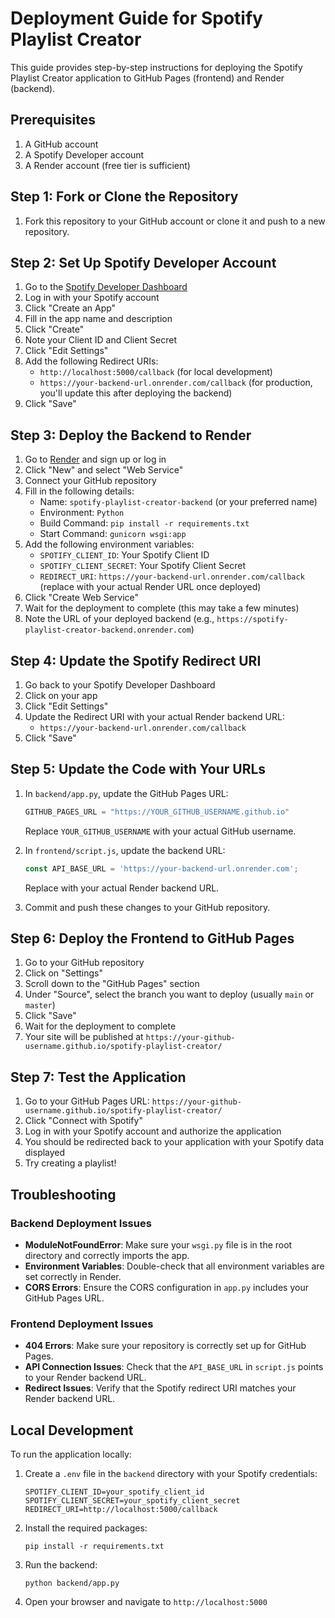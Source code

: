 # Deployment Guide for Spotify Playlist Creator

This guide provides step-by-step instructions for deploying the Spotify Playlist Creator application to GitHub Pages (frontend) and Render (backend).

## Prerequisites

1. A GitHub account
2. A Spotify Developer account
3. A Render account (free tier is sufficient)

## Step 1: Fork or Clone the Repository

1. Fork this repository to your GitHub account or clone it and push to a new repository.

## Step 2: Set Up Spotify Developer Account

1. Go to the [Spotify Developer Dashboard](https://developer.spotify.com/dashboard/)
2. Log in with your Spotify account
3. Click "Create an App"
4. Fill in the app name and description
5. Click "Create"
6. Note your Client ID and Client Secret
7. Click "Edit Settings"
8. Add the following Redirect URIs:
   - `http://localhost:5000/callback` (for local development)
   - `https://your-backend-url.onrender.com/callback` (for production, you'll update this after deploying the backend)
9. Click "Save"

## Step 3: Deploy the Backend to Render

1. Go to [Render](https://render.com/) and sign up or log in
2. Click "New" and select "Web Service"
3. Connect your GitHub repository
4. Fill in the following details:
   - Name: `spotify-playlist-creator-backend` (or your preferred name)
   - Environment: `Python`
   - Build Command: `pip install -r requirements.txt`
   - Start Command: `gunicorn wsgi:app`
5. Add the following environment variables:
   - `SPOTIFY_CLIENT_ID`: Your Spotify Client ID
   - `SPOTIFY_CLIENT_SECRET`: Your Spotify Client Secret
   - `REDIRECT_URI`: `https://your-backend-url.onrender.com/callback` (replace with your actual Render URL once deployed)
6. Click "Create Web Service"
7. Wait for the deployment to complete (this may take a few minutes)
8. Note the URL of your deployed backend (e.g., `https://spotify-playlist-creator-backend.onrender.com`)

## Step 4: Update the Spotify Redirect URI

1. Go back to your Spotify Developer Dashboard
2. Click on your app
3. Click "Edit Settings"
4. Update the Redirect URI with your actual Render backend URL:
   - `https://your-backend-url.onrender.com/callback`
5. Click "Save"

## Step 5: Update the Code with Your URLs

1. In `backend/app.py`, update the GitHub Pages URL:
   ```python
   GITHUB_PAGES_URL = "https://YOUR_GITHUB_USERNAME.github.io"
   ```
   Replace `YOUR_GITHUB_USERNAME` with your actual GitHub username.

2. In `frontend/script.js`, update the backend URL:
   ```javascript
   const API_BASE_URL = 'https://your-backend-url.onrender.com';
   ```
   Replace with your actual Render backend URL.

3. Commit and push these changes to your GitHub repository.

## Step 6: Deploy the Frontend to GitHub Pages

1. Go to your GitHub repository
2. Click on "Settings"
3. Scroll down to the "GitHub Pages" section
4. Under "Source", select the branch you want to deploy (usually `main` or `master`)
5. Click "Save"
6. Wait for the deployment to complete
7. Your site will be published at `https://your-github-username.github.io/spotify-playlist-creator/`

## Step 7: Test the Application

1. Go to your GitHub Pages URL: `https://your-github-username.github.io/spotify-playlist-creator/`
2. Click "Connect with Spotify"
3. Log in with your Spotify account and authorize the application
4. You should be redirected back to your application with your Spotify data displayed
5. Try creating a playlist!

## Troubleshooting

### Backend Deployment Issues

- **ModuleNotFoundError**: Make sure your `wsgi.py` file is in the root directory and correctly imports the app.
- **Environment Variables**: Double-check that all environment variables are set correctly in Render.
- **CORS Errors**: Ensure the CORS configuration in `app.py` includes your GitHub Pages URL.

### Frontend Deployment Issues

- **404 Errors**: Make sure your repository is correctly set up for GitHub Pages.
- **API Connection Issues**: Check that the `API_BASE_URL` in `script.js` points to your Render backend URL.
- **Redirect Issues**: Verify that the Spotify redirect URI matches your Render backend URL.

## Local Development

To run the application locally:

1. Create a `.env` file in the `backend` directory with your Spotify credentials:
   ```
   SPOTIFY_CLIENT_ID=your_spotify_client_id
   SPOTIFY_CLIENT_SECRET=your_spotify_client_secret
   REDIRECT_URI=http://localhost:5000/callback
   ```

2. Install the required packages:
   ```
   pip install -r requirements.txt
   ```

3. Run the backend:
   ```
   python backend/app.py
   ```

4. Open your browser and navigate to `http://localhost:5000`
